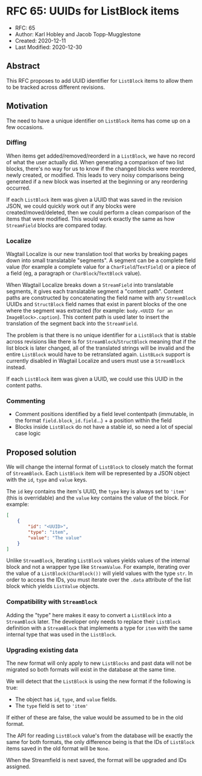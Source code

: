 # RFC 65: UUIDs for ListBlock items

* RFC: 65
* Author: Karl Hobley and Jacob Topp-Mugglestone
* Created: 2020-12-11
* Last Modified: 2020-12-30

## Abstract

This RFC proposes to add UUID identifier for ``ListBlock`` items to allow them to be tracked across different revisions.

## Motivation

The need to have a unique identifier on ``ListBlock`` items has come up on a few occasions.

### Diffing

When items get added/removed/reorderd in a ``ListBlock``, we have no record of what the user actually did.
When generating a comparison of two list blocks, there's no way for us to know if the changed blocks were reordered, newly created, or modified.
This leads to very noisy comparisons being generated if a new block was inserted at the beginning or any reordering occurred.

If each ``ListBlock`` item was given a UUID that was saved in the revision JSON, we could quickly work out if any blocks were created/moved/deleted, then we could perform a clean comparison of the items that were modified.
This would work exactly the same as how ``StreamField`` blocks are compared today.

### Localize

Wagtail Localize is our new translation tool that works by breaking pages down into small translatable "segments".
A segment can be a complete field value (for example a complete value for a ``CharField``/``TextField``) or a piece of a field (eg, a paragraph or ``CharBlock``/``TextBlock`` value).

When Wagtail Localize breaks down a ``StreamField`` into translatable segments, it gives each translatable segment a "content path".
Content paths are constructed by concatenating the field name with any ``StreamBlock`` UUIDs and ``StructBlock`` field names that exist in parent blocks of the one where the segment was extracted (for example: ``body.<UUID for an ImageBlock>.caption``).
This content path is used later to insert the translation of the segment back into the ``StreamField``.

The problem is that there is no unique identifier for a ``ListBlock`` that is stable across revisions like there is for ``StreamBlock``/``StructBlock`` meaning that if the list block is later changed, all of the translated strings will be invalid and the entire ``ListBlock`` would have to be retranslated again.
``ListBLock`` support is currently disabled in Wagtail Localize and users must use a ``StreamBlock`` instead.

If each ``ListBlock`` item was given a UUID, we could use this UUID in the content paths.

### Commenting

- Comment positions identified by a field level contentpath (immutable, in the format `field.block_id.field`…) + a position within the field
- Blocks inside `ListBlock` do not have a stable id, so need a lot of special case logic

## Proposed solution

We will change the internal format of ``ListBlock`` to closely match the format of ``StreamBlock``.
Each ``ListBlock`` item will be represented by a JSON object with the ``id``, ``type`` and ``value`` keys.

The ``id`` key contains the item's UUID, the ``type`` key is always set to ``'item'`` (this is overridable) and the ``value`` key contains the value of the block. For example:


```json
[
    {
        "id": "<UUID>",
        "type": "item",
        "value": "The value"
    }
]
```

Unlike ``StreamBlock``, iterating ``ListBlock`` values yields values of the internal block and not a wrapper type like ``StreamValue``.
For example, iterating over the value of a ``ListBlock(CharBlock())`` will yield values with the type ``str``. In order to access the IDs, you must iterate over the ``.data`` attribute of the list block which yields ``ListValue`` objects.

### Compatibility with ``StreamBlock``

Adding the "type" here makes it easy to convert a ``ListBlock`` into a ``StreamBlock`` later.
The developer only needs to replace their ``ListBlock`` definition with a ``StreamBlock`` that implements a type for ``item`` with the same internal type that was used in the ``ListBlock``.

### Upgrading existing data

The new format will only apply to new ``ListBlocks`` and past data will not be migrated so both formats will exist in the database at the same time.

We will detect that the ``ListBlock`` is using the new format if the following is true:

 - The object has ``id``, ``type``, and ``value`` fields.
 - The ``type`` field is set to ``'item'`` 

If either of these are false, the value would be assumed to be in the old format.

The API for reading ``ListBlock`` value's from the database will be exactly the same for both formats, the only difference being is that the IDs of ``ListBlock`` items saved in the old format will be ``None``.

When the Streamfield is next saved, the format will be upgraded and IDs assigned.
